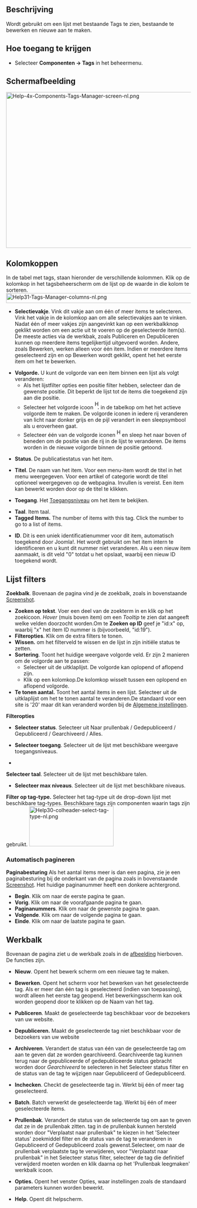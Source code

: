 <!-- Filename: Help4.x:Tags / Display title: Tags -->

## Beschrijving

Wordt gebruikt om een lijst met bestaande Tags te zien, bestaande te
bewerken en nieuwe aan te maken.

## Hoe toegang te krijgen

- Selecteer **Componenten **→** Tags** in het beheermenu.

## Schermafbeelding

<img
src="https://docs.joomla.org/images/thumb/8/89/Help-4x-Components-Tags-Manager-screen-nl.png/800px-Help-4x-Components-Tags-Manager-screen-nl.png"
decoding="async"
srcset="https://docs.joomla.org/images/thumb/8/89/Help-4x-Components-Tags-Manager-screen-nl.png/1200px-Help-4x-Components-Tags-Manager-screen-nl.png 1.5x, https://docs.joomla.org/images/8/89/Help-4x-Components-Tags-Manager-screen-nl.png 2x"
data-file-width="1299" data-file-height="689" width="800" height="424"
alt="Help-4x-Components-Tags-Manager-screen-nl.png" />

## Kolomkoppen

In de tabel met tags, staan hieronder de verschillende kolommen. Klik op
de kolomkop in het tagsbeheerscherm om de lijst op de waarde in die
kolom te sorteren. <img
src="https://docs.joomla.org/images/9/93/Help31-Tags-Manager-columns-nl.png"
decoding="async" data-file-width="1188" data-file-height="27"
width="1188" height="27" alt="Help31-Tags-Manager-columns-nl.png" />

- **Selectievakje**. Vink dit vakje aan om één of meer items te
  selecteren. Vink het vakje in de kolomkop aan om alle selectievakjes
  aan te vinken. Nadat één of meer vakjes zijn aangevinkt kan op een
  werkbalkknop geklikt worden om een actie uit te voeren op de
  geselecteerde item(s). De meeste acties via de werkbak, zoals
  Publiceren en Depubliceren kunnen op meerdere items tegelijkertijd
  uitgevoerd worden. Andere, zoals Bewerken, werken alleen voor één
  item. Indien er meerdere items geselecteerd zijn en op Bewerken wordt
  geklikt, opent het het eerste item om het te bewerken.

<!-- -->

- **Volgorde.** U kunt de volgorde van een item binnen een lijst als
  volgt veranderen:
  - Als het lijstfilter opties een positie filter hebben, selecteer dan
    de gewenste positie. Dit beperkt de lijst tot de items die toegekend
    zijn aan die positie.
  - Selecteer het volgorde icoon <img
    src="https://docs.joomla.org/images/e/ee/Help30-Ordering-colheader-icon.png"
    decoding="async" data-file-width="12" data-file-height="23" width="12"
    height="23" alt="Help30-Ordering-colheader-icon.png" /> in de
    tabelkop om het het actieve volgorde item te maken. De volgorde
    iconen in iedere rij veranderen van licht naar donker grijs en de
    pijl verandert in een sleepsymbool als u eroverheen gaat.
  - Selecteer één van de volgorde iconen <img
    src="https://docs.joomla.org/images/8/87/Help30-Ordering-colheader-grab-bar-icon.png"
    decoding="async" data-file-width="10" data-file-height="21" width="10"
    height="21" alt="Help30-Ordering-colheader-grab-bar-icon.png" /> en
    sleep het naar boven of beneden om de positie van die rij in de
    lijst te veranderen. De items worden in de nieuwe volgorde binnen de
    positie getoond.

<!-- -->

- **Status**. De publicatiestatus van het item.

<!-- -->

- **Titel**. De naam van het item. Voor een menu-item wordt de titel in
  het menu weergegeven. Voor een artikel of categorie wordt de titel
  optioneel weergegeven op de webpagina. Invullen is vereist. Een item
  kan bewerkt worden door op de titel te klikken.

<!-- -->

- **Toegang**. Het
  [Toegangsniveau](https://docs.joomla.org/Help4.x:Users:_Viewing_Access_Levels/nl "Special:MyLanguage/Help4.x:Users: Viewing Access Levels/nl")
  om het item te bekijken.

<!-- -->

- **Taal**. Item taal.
- **Tagged Items.** The number of items with this tag. Click the number
  to go to a list of items.

<!-- -->

- **ID**. Dit is een uniek identificatienummer voor dit item,
  automatisch toegekend door Joomla!. Het wordt gebruikt om het item
  intern te identificeren en u kunt dit nummer niet veranderen. Als u
  een nieuw item aanmaakt, is dit veld "0" totdat u het opslaat, waarbij
  een nieuw ID toegekend wordt.

## Lijst filters

**Zoekbalk**. Bovenaan de pagina vind je de zoekbalk, zoals in
bovenstaande [Screenshot](#screenshot).

- **Zoeken op tekst**. Voer een deel van de zoekterm in en klik op het
  zoekicoon. *Hover* (muis boven item) om een *Tooltip* te zien dat
  aangeeft welke velden doorzocht worden.Om te **Zoeken op ID** geef je
  "id:x" op, waarbij "x" het item ID nummer is (bijvoorbeeld, "id:19").
- **Filteropties**. Klik om de extra filters te tonen.
- **Wissen.** om het filterveld te wissen en de lijst in zijn initiële
  status te zetten.
- **Sortering**. Toont het huidige weergave volgorde veld. Er zijn 2
  manieren om de volgorde aan te passen:
  - Selecteer uit de uitklaplijst. De volgorde kan oplopend of aflopend
    zijn.
  - Klik op een kolomkop.De kolomkop wisselt tussen een oplopend en
    aflopend volgorde.
- **Te tonen aantal.** Toont het aantal items in een lijst. Selecteer
  uit de uitklaplijst om het te tonen aantal te veranderen.De standaard
  voor een site is '20' maar dit kan veranderd worden bij de [Algemene
  instellingen](https://docs.joomla.org/Help4.x:Site_Global_Configuration/nl#defaultlistlimit "Help4.x:Site Global Configuration/nl").

**Filteropties**

- **Selecteer status**. Selecteer uit Naar prullenbak / Gedepubliceerd /
  Gepubliceerd / Gearchiveerd / Alles.

<!-- -->

- **Selecteer toegang**. Selecteer uit de lijst met beschikbare weergave
  toegangsniveaus.

<!-- -->

- 

**Selecteer taal**. Selecteer uit de lijst met beschikbare talen.

- **Selecteer max niveaus**. Selecteer uit de lijst met beschikbare
  niveaus.

**Filter op tag-type.** Selecteer het tag-type uit de drop-down lijst
met beschikbare tag-types. Beschikbare tags zijn componenten waarin tags
zijn gebruikt. <img
src="https://docs.joomla.org/images/f/f2/Help30-colheader-select-tag-type-nl.png"
decoding="async" data-file-width="230" data-file-height="109"
width="230" height="109"
alt="Help30-colheader-select-tag-type-nl.png" />

### Automatisch pagineren

**Paginabesturing** Als het aantal items meer is dan een pagina, zie je
een paginabesturing bij de onderkant van de pagina zoals in bovenstaande
[Screenshot](#screenshot). Het huidige paginanummer heeft een donkere
achtergrond.

- **Begin**. Klik om naar de eerste pagina te gaan.
- **Vorig**. Klik om naar de voorafgaande pagina te gaan.
- **Paginanummers**. Klik om naar de gewenste pagina te gaan.
- **Volgende**. Klik om naar de volgende pagina te gaan.
- **Einde**. Klik om naar de laatste pagina te gaan.

## Werkbalk

Bovenaan de pagina ziet u de werkbalk zoals in de
[afbeelding](#Schermafbeelding) hierboven. De functies zijn.

- **Nieuw**. Opent het bewerk scherm om een nieuwe tag te maken.

<!-- -->

- **Bewerken**. Opent het scherm voor het bewerken van het geselecteerde
  tag. Als er meer dan één tag is geselecteerd (indien van toepassing),
  wordt alleen het eerste tag geopend. Het bewerkingsscherm kan ook
  worden geopend door te klikken op de Naam van het tag.

<!-- -->

- **Publiceren**. Maakt de geselecteerde tag beschikbaar voor de
  bezoekers van uw website.

<!-- -->

- **Depubliceren.** Maakt de geselecteerde tag niet beschikbaar voor de
  bezoekers van uw website

<!-- -->

- **Archiveren**. Verandert de status van één van de geselecteerde tag
  om aan te geven dat ze worden gearchiveerd. Gearchiveerde tag kunnen
  terug naar de gepubliceerde of gedepubliceerde status gebracht worden
  door *Gearchiveerd* te selecteren in het Selecteer status filter en de
  status van de tag te wijzigen naar Gepubliceerd of Gedepubliceerd.

<!-- -->

- **Inchecken**. Checkt de geselecteerde tag in. Werkt bij één of meer
  tag geselecteerd.

<!-- -->

- **Batch**. Batch verwerkt de geselecteerde tag. Werkt bij één of meer
  geselecteerde items.

<!-- -->

- **Prullenbak**. Verandert de status van de selecteerde tag om aan te
  geven dat ze in de prullenbak zitten. tag in de prullenbak kunnen
  hersteld worden door "Verplaatst naar prullenbak" te kiezen in het
  'Selecteer status' zoekmiddel filter en de status van de tag te
  veranderen in Gepubliceerd of Gedepubliceerd zoals gewenst.Selecteer,
  om naar de prullenbak verplaatste tag te verwijderen, voor "Verplaatst
  naar prullenbak" in het Selecteer status filter, selecteer de tag die
  definitief verwijderd moeten worden en klik daarna op het 'Prullenbak
  leegmaken' werkbalk icoon.

<!-- -->

- **Opties.** Opent het venster Opties, waar instellingen zoals de
  standaard parameters kunnen worden bewerkt.

<!-- -->

- **Help**. Opent dit helpscherm.
